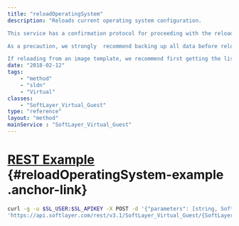 ```yaml
---
title: "reloadOperatingSystem"
description: "Reloads current operating system configuration. 

This service has a confirmation protocol for proceeding with the reload. To proceed with the reload without confirmation, simply pass in 'FORCE' as the token parameter. To proceed with the reload with confirmation, simply call the service with no parameter. A token string will be returned by this service. The token will remain active for 10 minutes. Use this token as the parameter to confirm that a reload is to be performed for the server. 

As a precaution, we strongly  recommend backing up all data before reloading the operating system. The reload will format the primary disk and will reconfigure the computing instance to the current specifications on record. 

If reloading from an image template, we recommend first getting the list of valid private block device template groups, by calling the getOperatingSystemReloadImages method. "
date: "2018-02-12"
tags:
    - "method"
    - "sldn"
    - "Virtual"
classes:
    - "SoftLayer_Virtual_Guest"
type: "reference"
layout: "method"
mainService : "SoftLayer_Virtual_Guest"
---
```


# [REST Example](#reloadOperatingSystem-example) <a href="/article/rest/"><i class="fas fa-question"></i></a> {#reloadOperatingSystem-example .anchor-link} 
```bash
curl -g -u $SL_USER:$SL_APIKEY -X POST -d '{"parameters": [string, SoftLayer_Container_Hardware_Server_Configuration]}' \
'https://api.softlayer.com/rest/v3.1/SoftLayer_Virtual_Guest/{SoftLayer_Virtual_GuestID}/reloadOperatingSystem'
```
